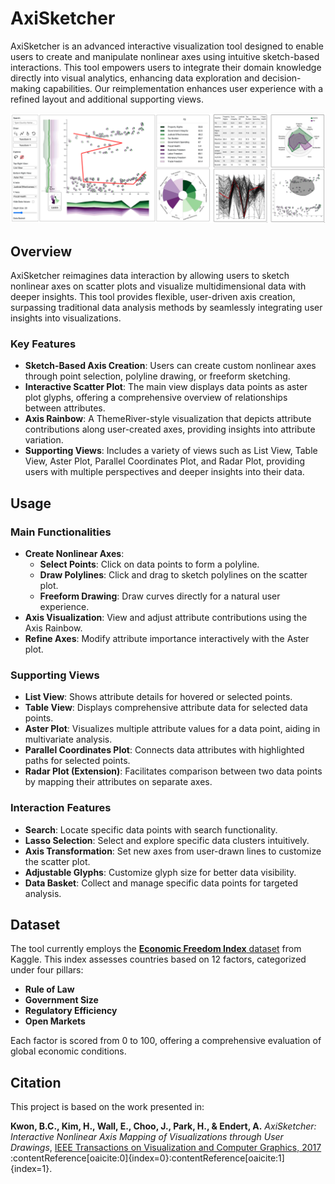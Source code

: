 # AxiSketcher

AxiSketcher is an advanced interactive visualization tool designed to enable users to create and manipulate nonlinear axes using intuitive sketch-based interactions. This tool empowers users to integrate their domain knowledge directly into visual analytics, enhancing data exploration and decision-making capabilities. Our reimplementation enhances user experience with a refined layout and additional supporting views.

![AxiSketcher Interface](assets/axisketcher-interface.png)

## Overview

AxiSketcher reimagines data interaction by allowing users to sketch nonlinear axes on scatter plots and visualize multidimensional data with deeper insights. This tool provides flexible, user-driven axis creation, surpassing traditional data analysis methods by seamlessly integrating user insights into visualizations.

### Key Features

- **Sketch-Based Axis Creation**: Users can create custom nonlinear axes through point selection, polyline drawing, or freeform sketching.
- **Interactive Scatter Plot**: The main view displays data points as aster plot glyphs, offering a comprehensive overview of relationships between attributes.
- **Axis Rainbow**: A ThemeRiver-style visualization that depicts attribute contributions along user-created axes, providing insights into attribute variation.
- **Supporting Views**: Includes a variety of views such as List View, Table View, Aster Plot, Parallel Coordinates Plot, and Radar Plot, providing users with multiple perspectives and deeper insights into their data.

## Usage

### Main Functionalities

- **Create Nonlinear Axes**:
  - **Select Points**: Click on data points to form a polyline.
  - **Draw Polylines**: Click and drag to sketch polylines on the scatter plot.
  - **Freeform Drawing**: Draw curves directly for a natural user experience.
- **Axis Visualization**: View and adjust attribute contributions using the Axis Rainbow.
- **Refine Axes**: Modify attribute importance interactively with the Aster plot.

### Supporting Views

- **List View**: Shows attribute details for hovered or selected points.
- **Table View**: Displays comprehensive attribute data for selected data points.
- **Aster Plot**: Visualizes multiple attribute values for a data point, aiding in multivariate analysis.
- **Parallel Coordinates Plot**: Connects data attributes with highlighted paths for selected points.
- **Radar Plot (Extension)**: Facilitates comparison between two data points by mapping their attributes on separate axes.

### Interaction Features

- **Search**: Locate specific data points with search functionality.
- **Lasso Selection**: Select and explore specific data clusters intuitively.
- **Axis Transformation**: Set new axes from user-drawn lines to customize the scatter plot.
- **Adjustable Glyphs**: Customize glyph size for better data visibility.
- **Data Basket**: Collect and manage specific data points for targeted analysis.

## Dataset

The tool currently employs the [**Economic Freedom Index** dataset](https://www.kaggle.com/datasets/lewisduncan93/the-economic-freedom-index) from Kaggle. This index assesses countries based on 12 factors, categorized under four pillars:

- **Rule of Law**
- **Government Size**
- **Regulatory Efficiency**
- **Open Markets**

Each factor is scored from 0 to 100, offering a comprehensive evaluation of global economic conditions.

## Citation

This project is based on the work presented in:

**Kwon, B.C., Kim, H., Wall, E., Choo, J., Park, H., & Endert, A.** *AxiSketcher: Interactive Nonlinear Axis Mapping of Visualizations through User Drawings*, [IEEE Transactions on Visualization and Computer Graphics, 2017](https://cav-lab.github.io/media/papers/AxiSketcherVAST16.pdf) :contentReference[oaicite:0]{index=0}&#8203;:contentReference[oaicite:1]{index=1}.